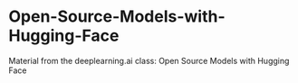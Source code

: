 # Open-Source-Models-with-Hugging-Face
Material from the deeplearning.ai class: Open Source Models with Hugging Face
